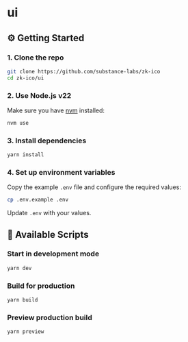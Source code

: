# ui

## ⚙️ Getting Started

### 1. Clone the repo

```bash
git clone https://github.com/substance-labs/zk-ico
cd zk-ico/ui
```

### 2. Use Node.js v22

Make sure you have [nvm](https://github.com/nvm-sh/nvm) installed:

```bash
nvm use
```

### 3. Install dependencies

```bash
yarn install
```

### 4. Set up environment variables

Copy the example `.env` file and configure the required values:

```bash
cp .env.example .env
```

Update `.env` with your values.

## 🚀 Available Scripts

### Start in development mode

```bash
yarn dev
```

### Build for production

```bash
yarn build
```

### Preview production build

```bash
yarn preview
```
